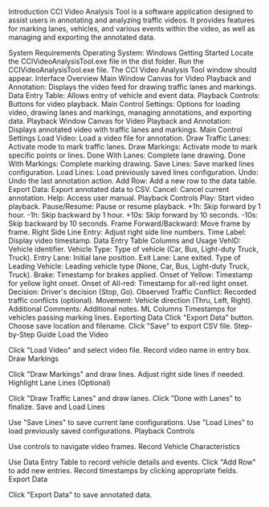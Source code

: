 Introduction
CCI Video Analysis Tool is a software application designed to assist users in annotating and analyzing traffic videos. It provides features for marking lanes, vehicles, and various events within the video, as well as managing and exporting the annotated data.

System Requirements
Operating System: Windows
Getting Started
Locate the CCIVideoAnalysisTool.exe file in the dist folder.
Run the CCIVideoAnalysisTool.exe file.
The CCI Video Analysis Tool window should appear.
Interface Overview
Main Window
Canvas for Video Playback and Annotation: Displays the video feed for drawing traffic lanes and markings.
Data Entry Table: Allows entry of vehicle and event data.
Playback Controls: Buttons for video playback.
Main Control Settings: Options for loading video, drawing lanes and markings, managing annotations, and exporting data.
Playback Window
Canvas for Video Playback and Annotation: Displays annotated video with traffic lanes and markings.
Main Control Settings
Load Video: Load a video file for annotation.
Draw Traffic Lanes: Activate mode to mark traffic lanes.
Draw Markings: Activate mode to mark specific points or lines.
Done With Lanes: Complete lane drawing.
Done With Markings: Complete marking drawing.
Save Lines: Save marked lines configuration.
Load Lines: Load previously saved lines configuration.
Undo: Undo the last annotation action.
Add Row: Add a new row to the data table.
Export Data: Export annotated data to CSV.
Cancel: Cancel current annotation.
Help: Access user manual.
Playback Controls
Play: Start video playback.
Pause/Resume: Pause or resume playback.
+1h: Skip forward by 1 hour.
-1h: Skip backward by 1 hour.
+10s: Skip forward by 10 seconds.
-10s: Skip backward by 10 seconds.
Frame Forward/Backward: Move frame by frame.
Right Side Line Entry: Adjust right side line numbers.
Time Label: Display video timestamp.
Data Entry Table Columns and Usage
VehID: Vehicle identifier.
Vehicle Type: Type of vehicle (Car, Bus, Light-duty Truck, Truck).
Entry Lane: Initial lane position.
Exit Lane: Lane exited.
Type of Leading Vehicle: Leading vehicle type (None, Car, Bus, Light-duty Truck, Truck).
Brake: Timestamp for brakes applied.
Onset of Yellow: Timestamp for yellow light onset.
Onset of All-red: Timestamp for all-red light onset.
Decision: Driver's decision (Stop, Go).
Observed Traffic Conflict: Recorded traffic conflicts (optional).
Movement: Vehicle direction (Thru, Left, Right).
Additional Comments: Additional notes.
ML Columns
Timestamps for vehicles passing marking lines.
Exporting Data
Click "Export Data" button.
Choose save location and filename.
Click "Save" to export CSV file.
Step-by-Step Guide
Load the Video

Click "Load Video" and select video file.
Record video name in entry box.
Draw Markings

Click "Draw Markings" and draw lines.
Adjust right side lines if needed.
Highlight Lane Lines (Optional)

Click "Draw Traffic Lanes" and draw lanes.
Click "Done with Lanes" to finalize.
Save and Load Lines

Use "Save Lines" to save current lane configurations.
Use "Load Lines" to load previously saved configurations.
Playback Controls

Use controls to navigate video frames.
Record Vehicle Characteristics

Use Data Entry Table to record vehicle details and events.
Click "Add Row" to add new entries.
Record timestamps by clicking appropriate fields.
Export Data

Click "Export Data" to save annotated data.
